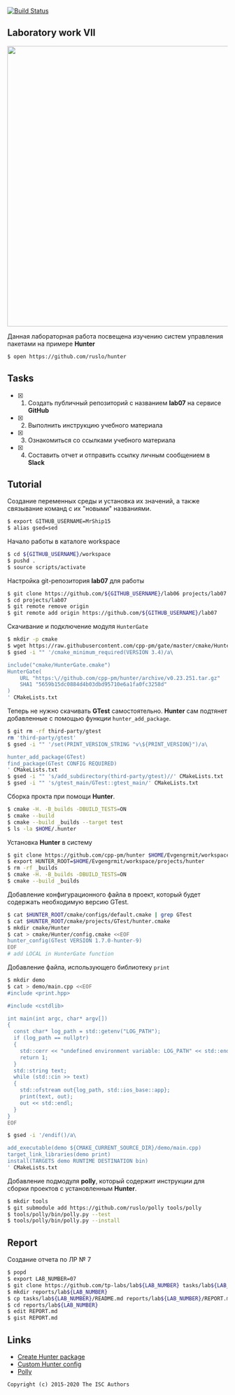 [![Build Status](https://travis-ci.org/MrShip15/lab07.svg?branch=master)](https://travis-ci.org/MrShip15/lab07)
## Laboratory work VII
<a href="https://yandex.ru/efir/?stream_id=vDHLoKtKoa3o"><img src="https://raw.githubusercontent.com/tp-labs/lab07/master/preview.png" width="640"/></a>

Данная лабораторная работа посвещена изучению систем управления пакетами на примере **Hunter**

```sh
$ open https://github.com/ruslo/hunter
```

## Tasks

- [x] 1. Создать публичный репозиторий с названием **lab07** на сервисе **GitHub**
- [x] 2. Выполнить инструкцию учебного материала
- [x] 3. Ознакомиться со ссылками учебного материала
- [x] 4. Составить отчет и отправить ссылку личным сообщением в **Slack**

## Tutorial
Создание переменных среды и установка их значений, а также связывание команд с их "новыми" названиями.
```sh
$ export GITHUB_USERNAME=MrShip15
$ alias gsed=sed
```
Начало работы в каталоге workspace
```sh
$ cd ${GITHUB_USERNAME}/workspace
$ pushd .
$ source scripts/activate
```
Настройка git-репозитория **lab07** для работы
```sh
$ git clone https://github.com/${GITHUB_USERNAME}/lab06 projects/lab07
$ cd projects/lab07
$ git remote remove origin
$ git remote add origin https://github.com/${GITHUB_USERNAME}/lab07
```
Скачивание и подключение модуля `HunterGate`
```sh
$ mkdir -p cmake
$ wget https://raw.githubusercontent.com/cpp-pm/gate/master/cmake/HunterGate.cmake -O cmake/HunterGate.cmake
$ gsed -i "" '/cmake_minimum_required(VERSION 3.4)/a\

include("cmake/HunterGate.cmake")
HunterGate(
    URL "https:\//github.com/cpp-pm/hunter/archive/v0.23.251.tar.gz"
    SHA1 "5659b15dc0884d4b03dbd95710e6a1fa0fc3258d"
)
' CMakeLists.txt
```
Теперь не нужно скачивать **GTest** самостоятельно. **Hunter** сам подтянет добавленные с помощью функции `hunter_add_package`.
```sh
$ git rm -rf third-party/gtest
rm 'third-party/gtest'
$ gsed -i "" '/set(PRINT_VERSION_STRING "v\${PRINT_VERSION}")/a\

hunter_add_package(GTest)
find_package(GTest CONFIG REQUIRED)
' CMakeLists.txt
$ gsed -i "" 's/add_subdirectory(third-party/gtest)//' CMakeLists.txt
$ gsed -i "" 's/gtest_main/GTest::gtest_main/' CMakeLists.txt
```
Сборка прокта при помощи **Hunter**.
```sh
$ cmake -H. -B_builds -DBUILD_TESTS=ON
$ cmake --build
$ cmake --build _builds --target test
$ ls -la $HOME/.hunter
```
Установка **Hunter** в систему
```sh
$ git clone https://github.com/cpp-pm/hunter $HOME/Evgengrmit/workspace/projects/hunter
$ export HUNTER_ROOT=$HOME/Evgengrmit/workspace/projects/hunter
$ rm -rf _builds
$ cmake -H. -B_builds -DBUILD_TESTS=ON
$ cmake --build _builds
```
Добавление конфигурационного файла в проект, который будет содержать необходимую версию GTest.
```sh
$ cat $HUNTER_ROOT/cmake/configs/default.cmake | grep GTest
$ cat $HUNTER_ROOT/cmake/projects/GTest/hunter.cmake
$ mkdir cmake/Hunter
$ cat > cmake/Hunter/config.cmake <<EOF
hunter_config(GTest VERSION 1.7.0-hunter-9)
EOF
# add LOCAL in HunterGate function
```
Добавление файла, использующего библиотеку `print`
```sh
$ mkdir demo
$ cat > demo/main.cpp <<EOF
#include <print.hpp>

#include <cstdlib>

int main(int argc, char* argv[])
{
  const char* log_path = std::getenv("LOG_PATH");
  if (log_path == nullptr)
  {
    std::cerr << "undefined environment variable: LOG_PATH" << std::endl;
    return 1;
  }
  std::string text;
  while (std::cin >> text)
  {
    std::ofstream out{log_path, std::ios_base::app};
    print(text, out);
    out << std::endl;
  }
}
EOF

$ gsed -i '/endif()/a\

add_executable(demo ${CMAKE_CURRENT_SOURCE_DIR}/demo/main.cpp)
target_link_libraries(demo print)
install(TARGETS demo RUNTIME DESTINATION bin)
' CMakeLists.txt
```
Добавление подмодуля **polly**, который содержит инструкции для сборки проектов с установленным **Hunter**.
```sh
$ mkdir tools
$ git submodule add https://github.com/ruslo/polly tools/polly
$ tools/polly/bin/polly.py --test
$ tools/polly/bin/polly.py --install
```

## Report
Создание отчета по ЛР № 7
```sh
$ popd
$ export LAB_NUMBER=07
$ git clone https://github.com/tp-labs/lab${LAB_NUMBER} tasks/lab${LAB_NUMBER}
$ mkdir reports/lab${LAB_NUMBER}
$ cp tasks/lab${LAB_NUMBER}/README.md reports/lab${LAB_NUMBER}/REPORT.md
$ cd reports/lab${LAB_NUMBER}
$ edit REPORT.md
$ gist REPORT.md
```

## Links

- [Create Hunter package](https://docs.hunter.sh/en/latest/creating-new/create.html)
- [Custom Hunter config](https://github.com/ruslo/hunter/wiki/example.custom.config.id)
- [Polly](https://github.com/ruslo/polly)

```
Copyright (c) 2015-2020 The ISC Authors
```

